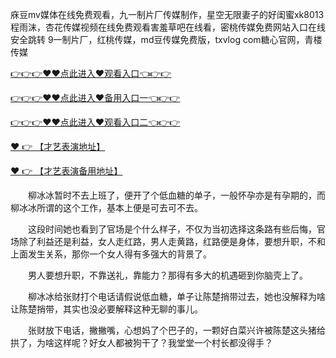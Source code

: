庥豆mv媒体在线免费观看，九一制片厂传媒制作，星空无限妻子的好闺蜜xk8013程雨沫，杏花传媒视频在线免费观看害羞草吧在线看，密桃传媒免费网站入口在线安全跳转
9一制片厂，红桃传媒，md豆传媒免费版，txvlog com糖心官网，青楼传媒

[👉👉👉♥♥点此进入♥观看入口👈👉👉](https://www.LLdei.com/w1)

[👉👉👉♥♥点此进入♥备用入口一👈👉👉](https://www.tppty.com/e2
)

[👉👉👉♥♥点此进入♥观看入口二👈👉👉](https://www.cfu99.com/q3)

[❤️ 👉 【才艺表演地址】](https://www.huangse168.com/m5)

[❤️ 👉 【才艺表演备用地址】](https://www.wuhufa.com/k6)

　　柳冰冰暂时不去上班了，便开了个低血糖的单子，一般怀孕亦是有孕期的，而柳冰冰所谓的这个工作，基本上便是可去可不去。

　　这段时间她也看到了官场是个什么样子，不仅为当初选择这条路有些后悔，官场除了利益还是利益，女人走红路，男人走黄路，红路便是身体，要想升职，不和上面发生关系，那你一个女人得有多强大的背景了。

　　男人要想升职，不靠送礼，靠能力？那得有多大的机遇砸到你脑壳上了。

　　柳冰冰给张财打个电话请假说低血糖，单子让陈楚捎带过去，她也没解释为啥让陈楚捎带，其实也没必要解释这种无聊的事儿。

　　张财放下电话，撇撇嘴，心想妈了个巴子的，一颗好白菜兴许被陈楚这头猪给拱了，为啥这样呢？好女人都被狗干了？我堂堂一个村长都没得手？

